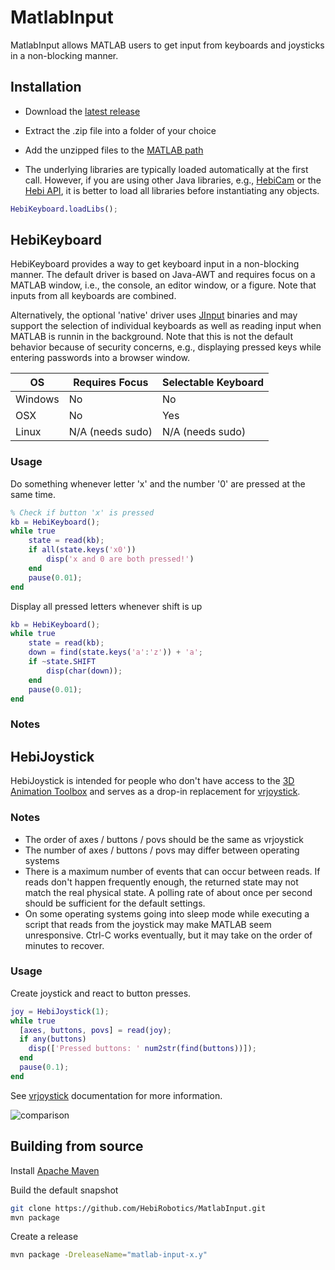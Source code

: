 # MatlabInput

MatlabInput allows MATLAB users to get input from keyboards and joysticks in a non-blocking manner. 

## Installation

* Download the [latest release](https://github.com/HebiRobotics/MatlabInput/releases)
* Extract the .zip file into a folder of your choice
* Add the unzipped files to the [MATLAB path](http://www.mathworks.com/help/matlab/ref/path.html)

* The underlying libraries are typically loaded automatically at the first call. However, if you are using other Java libraries, e.g., 
[HebiCam](https://github.com/HebiRobotics/HebiCam) or the [Hebi API](http://hebirobotics.com/matlab), it is better to load all libraries before instantiating any objects.

```matlab
HebiKeyboard.loadLibs();
```

## HebiKeyboard

HebiKeyboard provides a way to get keyboard input in a non-blocking manner. The default driver is based on Java-AWT and requires focus on a MATLAB window, i.e., the console, an editor window, or a figure. Note that inputs from all keyboards are combined.

Alternatively, the optional 'native' driver uses [JInput](https://github.com/jinput/jinput) binaries and may support the selection of individual keyboards as well as reading input when MATLAB is runnin in the background. Note that this is not the default behavior because of security concerns, e.g., displaying pressed keys while entering passwords into a browser window.

| OS      | Requires Focus   | Selectable Keyboard |
|---------|------------------|---------------------|
| Windows | No               | No                  |
| OSX     | No               | Yes                 |
| Linux   | N/A (needs sudo) | N/A (needs sudo)    |

### Usage

Do something whenever letter 'x' and the number '0' are pressed at the same time.

```matlab
% Check if button 'x' is pressed
kb = HebiKeyboard();
while true
    state = read(kb);
    if all(state.keys('x0'))
        disp('x and 0 are both pressed!')
    end
    pause(0.01);
end
```

Display all pressed letters whenever shift is up

```matlab
kb = HebiKeyboard();
while true
    state = read(kb);
    down = find(state.keys('a':'z')) + 'a';
    if ~state.SHIFT
        disp(char(down));
    end
    pause(0.01);
end
```

### Notes



## HebiJoystick

HebiJoystick is intended for people who don't have access to the [3D Animation Toolbox](https://www.mathworks.com/products/3d-animation.html) and serves as a drop-in replacement for [vrjoystick](https://www.mathworks.com/help/sl3d/vrjoystick.html).

### Notes

* The order of axes / buttons / povs should be the same as vrjoystick
* The number of axes / buttons / povs may differ between operating systems
* There is a maximum number of events that can occur between reads. If reads don't happen frequently enough, the returned state may not match the real physical state. A polling rate of about once per second should be sufficient for the default settings.
* On some operating systems going into sleep mode while executing a script that reads from the joystick may make MATLAB seem unresponsive. Ctrl-C works eventually, but it may take on the order of minutes to recover.

### Usage

Create joystick and react to button presses.

```matlab
joy = HebiJoystick(1);
while true
  [axes, buttons, povs] = read(joy);
  if any(buttons)
    disp(['Pressed buttons: ' num2str(find(buttons))]);
  end
  pause(0.1);
end
```

See [vrjoystick](https://www.mathworks.com/help/sl3d/vrjoystick.html) documentation for more information.

![comparison](https://github.com/HebiRobotics/MatlabInput/raw/resources/comparison.png)

## Building from source

Install [Apache Maven](http://maven.apache.org/install.html)

Build the default snapshot

```bash
git clone https://github.com/HebiRobotics/MatlabInput.git
mvn package
```

Create a release

```bash
mvn package -DreleaseName="matlab-input-x.y"
```
